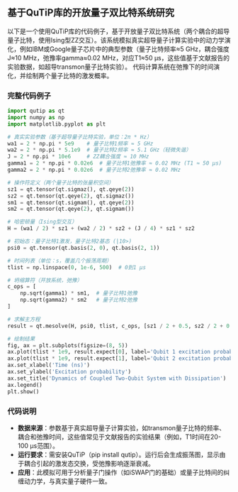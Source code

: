 ## 基于QuTiP库的开放量子双比特系统研究
以下是一个使用QuTiP库的代码例子，基于开放量子双比特系统（两个耦合的超导量子比特，使用Ising型ZZ交互）。该系统模拟真实超导量子计算实验中的动力学演化，例如IBM或Google量子芯片中的典型参数（量子比特频率≈5 GHz，耦合强度J≈10 MHz，弛豫率gamma≈0.02 MHz，对应T1≈50 μs，这些值基于文献报告的实验数据，如超导transmon量子比特实验）。 代码计算系统在弛豫下的时间演化，并绘制两个量子比特的激发概率。

### 完整代码例子
```python
import qutip as qt
import numpy as np
import matplotlib.pyplot as plt

# 真实实验参数（基于超导量子比特实验，单位：2π * Hz）
wa1 = 2 * np.pi * 5e9    # 量子比特1频率 ≈ 5 GHz
wa2 = 2 * np.pi * 5.1e9  # 量子比特2频率 ≈ 5.1 GHz（轻微失谐）
J = 2 * np.pi * 10e6     # ZZ耦合强度 ≈ 10 MHz
gamma1 = 2 * np.pi * 0.02e6  # 量子比特1弛豫率 ≈ 0.02 MHz (T1 ≈ 50 μs)
gamma2 = 2 * np.pi * 0.02e6  # 量子比特2弛豫率 ≈ 0.02 MHz

# 操作符定义（两个量子比特的张量积空间）
sz1 = qt.tensor(qt.sigmaz(), qt.qeye(2))
sz2 = qt.tensor(qt.qeye(2), qt.sigmaz())
sm1 = qt.tensor(qt.sigmam(), qt.qeye(2))
sm2 = qt.tensor(qt.qeye(2), qt.sigmam())

# 哈密顿量（Ising型交互）
H = (wa1 / 2) * sz1 + (wa2 / 2) * sz2 + (J / 4) * sz1 * sz2

# 初始态：量子比特1激发，量子比特2基态 (|10>)
psi0 = qt.tensor(qt.basis(2, 0), qt.basis(2, 1))

# 时间列表（单位：s，覆盖几个振荡周期）
tlist = np.linspace(0, 1e-6, 500)  # 0到1 μs

# 坍缩算符（开放系统，弛豫）
c_ops = [
    np.sqrt(gamma1) * sm1,  # 量子比特1弛豫
    np.sqrt(gamma2) * sm2   # 量子比特2弛豫
]

# 求解主方程
result = qt.mesolve(H, psi0, tlist, c_ops, [sz1 / 2 + 0.5, sz2 / 2 + 0.5])  # 期望值：比特1和比特2的激发概率

# 绘制结果
fig, ax = plt.subplots(figsize=(8, 5))
ax.plot(tlist * 1e9, result.expect[0], label='Qubit 1 excitation probability')
ax.plot(tlist * 1e9, result.expect[1], label='Qubit 2 excitation probability')
ax.set_xlabel('Time (ns)')
ax.set_ylabel('Excitation probability')
ax.set_title('Dynamics of Coupled Two-Qubit System with Dissipation')
ax.legend()
plt.show()
```

### 代码说明
- **数据来源**：参数基于真实超导量子计算实验，如transmon量子比特的频率、耦合和弛豫时间，这些值常见于文献报告的实验结果（例如，T1时间在20-100 μs范围）。
- **运行要求**：需安装QuTiP（pip install qutip）。运行后会生成振荡图，显示由于耦合引起的激发态交换，受弛豫影响逐渐衰减。
- **应用**：此模拟可用于分析量子门操作（如iSWAP门的基础）或量子比特间的纠缠动力学，与真实量子硬件一致。
